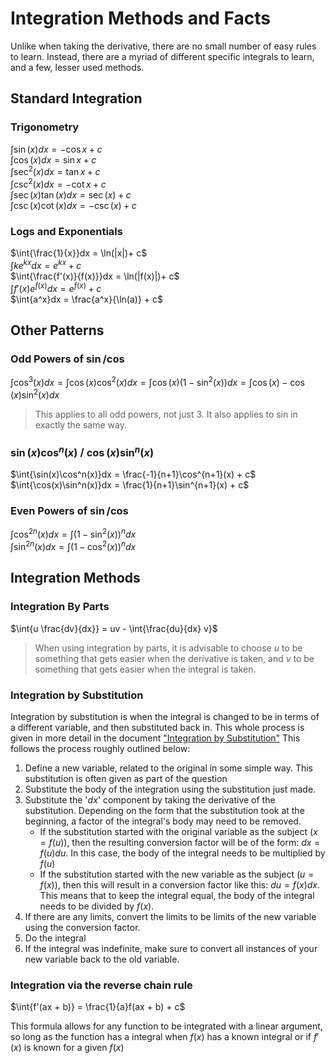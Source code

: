 # Integration Methods and Facts
Unlike when taking the derivative, there are no small number of easy rules to learn. Instead, there are a myriad of different specific integrals to learn, and a few, lesser used methods.

## Standard Integration
### Trigonometry
$\int{\sin(x)}dx = -\cos x + c$  
$\int{\cos(x)}dx = \sin x + c$  
$\int{\sec^2(x)}dx = \tan x + c$  
$\int{\csc^2(x)}dx = -\cot x + c$  
$\int{\sec(x)\tan(x)}dx = \sec(x) + c$  
$\int{\csc(x)\cot(x)}dx = -\csc(x)+ c$  
### Logs and Exponentials
$\int{\frac{1}{x}}dx = \ln(|x|)+ c$  
$\int{ke^{kx}}dx = e^{kx} + c$  
$\int{\frac{f'(x)}{f(x)}}dx = \ln(|f(x)|)+ c$  
$\int{f'(x)e^{f(x)}}dx = e^{f(x)} + c$  
$\int{a^x}dx = \frac{a^x}{\ln(a)} + c$  

## Other Patterns
### Odd Powers of $\sin$/$\cos$
$\int{\cos^3(x)}dx = \int{\cos(x)\cos^{2}(x)}dx = \int{\cos(x)(1-\sin^2(x))}dx = \int{\cos(x)-\cos(x)\sin^2(x)}dx$
> This applies to all odd powers, not just 3. It also applies to sin in exactly the same way.
### $\sin(x)\cos^n(x)$ / $\cos(x)\sin^n(x)$
$\int{\sin(x)\cos^n(x)}dx = \frac{-1}{n+1}\cos^{n+1}(x) + c$  
$\int{\cos(x)\sin^n(x)}dx = \frac{1}{n+1}\sin^{n+1}(x) + c$ 
### Even Powers of $\sin$/$\cos$
$\int{\cos^{2n}(x)}dx = \int{(1-\sin^2(x))^n}dx$  
$\int{\sin^{2n}(x)}dx = \int{(1-\cos^2(x))^n}dx$  

## Integration Methods
### Integration By Parts
$\int{u \frac{dv}{dx}} = uv - \int{\frac{du}{dx} v}$
> When using integration by parts, it is advisable to choose $u$ to be something that gets easier when the derivative is taken, and $v$ to be something that gets easier when the integral is taken.

### Integration by Substitution
Integration by substitution is when the integral is changed to be in terms of a different variable, and then substituted back in. This whole process is given in more detail in the document ["Integration by Substitution"](./Integration%20by%20Substitution.md) This follows the process roughly outlined below:

1. Define a new variable, related to the original in some simple way. This substitution is often given as part of the question
2. Substitute the body of the integration using the substitution just made. 
3. Substitute the '$dx$' component by taking the derivative of the substitution. Depending on the form that the substitution took at the beginning, a factor of the integral's body may need to be removed.
	- If the substitution started with the original variable as the subject ($x = f(u)$), then the resulting conversion factor will be of the form: $dx = f(u)du$. In this case, the body of the integral needs to be multiplied by $f(u)$
	- If the substitution started with the new variable as the subject ($u = f(x)$), then this will result in a conversion factor like this: $du = f(x)dx$. This means that to keep the integral equal, the body of the integral needs to be divided by $f(x)$.
4. If there are any limits, convert the limits to be limits of the new variable using the conversion factor.
5. Do the integral
6. If the integral was indefinite, make sure to convert all instances of your new variable back to the old variable.


### Integration via the reverse chain rule
$\int{f'(ax + b)} = \frac{1}{a}f(ax + b) + c$

This formula allows for any function to be integrated with a linear argument, so long as the function has a integral when $f(x)$ has a known integral or if $f'(x)$ is known for a given $f(x)$